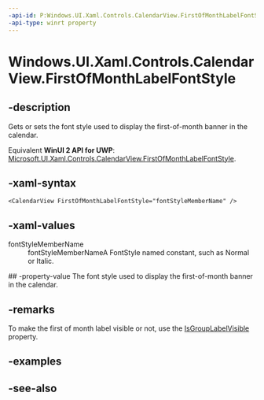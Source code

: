 ```yaml
---
-api-id: P:Windows.UI.Xaml.Controls.CalendarView.FirstOfMonthLabelFontStyle
-api-type: winrt property
---
```


<!-- Property syntax
public Windows.UI.Text.FontStyle FirstOfMonthLabelFontStyle { get;  set; }
-->

# Windows.UI.Xaml.Controls.CalendarView.FirstOfMonthLabelFontStyle

## -description
Gets or sets the font style used to display the first-of-month banner in the calendar.

Equivalent **WinUI 2 API for UWP**: [Microsoft.UI.Xaml.Controls.CalendarView.FirstOfMonthLabelFontStyle](/windows/winui/api/microsoft.ui.xaml.controls.calendarview.firstofmonthlabelfontstyle).

## -xaml-syntax
```xaml
<CalendarView FirstOfMonthLabelFontStyle="fontStyleMemberName" />
```


## -xaml-values
<dl><dt>fontStyleMemberName</dt><dd>fontStyleMemberNameA FontStyle named constant, such as Normal or Italic.</dd>
</dl>
## -property-value
The font style used to display the first-of-month banner in the calendar.

## -remarks
To make the first of month label visible or not, use the [IsGroupLabelVisible](calendarview_isgrouplabelvisible.md) property.
## -examples

## -see-also
